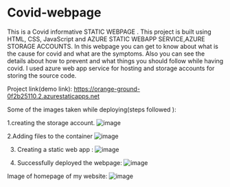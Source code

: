 # Covid-webpage

This is a Covid informative STATIC WEBPAGE .
This project is built using HTML, CSS, JavaScript and  AZURE STATIC WEBAPP SERVICE,AZURE STORAGE ACCOUNTS.
In this webpage you can get to know about what is the cause for covid and what are the symptoms.
Also you can see the details about how to prevent and what things you should follow while having covid.
I used azure web app service for hosting and storage accounts for storing the source code. 


Project link(demo link): https://orange-ground-0f2b25110.2.azurestaticapps.net

Some of the images taken while deploying(steps followed ):

1.creating the storage account. 
![image](https://user-images.githubusercontent.com/107922412/198348011-feb5a184-4c12-471b-a41d-cb446014644a.png)

2.Adding files to the container
![image](https://user-images.githubusercontent.com/107922412/198348613-09ed41e0-781e-4b8c-944d-79564d6f44be.png)


3. Creating a static web app :
![image](https://user-images.githubusercontent.com/107922412/195995882-428a1642-9341-4ec0-8ef0-8375e9c51d51.png)

4. Successfully deployed the webpage:
![image](https://user-images.githubusercontent.com/107922412/195995903-4bd19022-4a99-452e-b109-614dc5ec6eae.png)


Image of homepage of my website:
![image](https://user-images.githubusercontent.com/107922412/195995940-6cb6d246-3a9e-49bd-af7d-9447146e4d1f.png)


